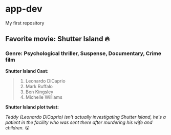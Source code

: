 # app-dev
My first repository
## Favorite movie: Shutter Island :fire:
### Genre: Psychological thriller, Suspense, Documentary, Crime film

**Shutter Island Cast:**
> 1. Leonardo DiCaprio
> 2. Mark Ruffalo
> 3. Ben Kingsley
> 4. Michelle Williams

**Shutter Island plot twist:**

*Teddy (Leonardo DiCaprio) isn't actually investigating Shutter Island, he's a patient in the facility who was sent there after murdering his wife and children.* :open_mouth:
 
